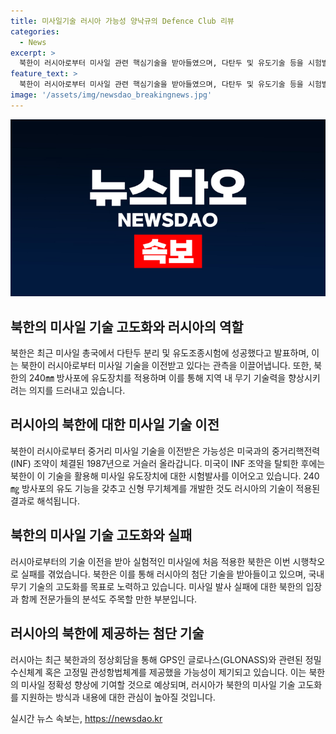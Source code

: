 ```yaml
---
title: 미사일기술 러시아 가능성 양낙규의 Defence Club 리뷰
categories:
  - News
excerpt: >
  북한이 러시아로부터 미사일 관련 핵심기술을 받아들였으며, 다탄두 및 유도기술 등을 시험발사하고 있는 것으로 알려졌다. 북한은 27일 전날 발사한 탄도미사일에 대한 분석에서, 다탄두 능력 확보를 위한 시험발사를 했고, 미사일은 여러 목표를 정확히 공격할 수 있을 것으로 예상된다. 러시아는 북한에 미사일 기술을 전달했을 가능성이 크며, 북한은 최근 유도 기능을 갖춘 신형 240㎜ 방사포 포탄을 개발하고 시험사격을 진행했다. 북한이 이러한 기술을 활용해 미사일 유도장치에 대한 시험발사를 이어왔으며, 러시아 수출을 염두에 둔 것으로 분석된다.
feature_text: >
  북한이 러시아로부터 미사일 관련 핵심기술을 받아들였으며, 다탄두 및 유도기술 등을 시험발사하고 있는 것으로 알려졌다. 북한은 27일 전날 발사한 탄도미사일에 대한 분석에서, 다탄두 능력 확보를 위한 시험발사를 했고, 미사일은 여러 목표를 정확히 공격할 수 있을 것으로 예상된다. 러시아는 북한에 미사일 기술을 전달했을 가능성이 크며, 북한은 최근 유도 기능을 갖춘 신형 240㎜ 방사포 포탄을 개발하고 시험사격을 진행했다. 북한이 이러한 기술을 활용해 미사일 유도장치에 대한 시험발사를 이어왔으며, 러시아 수출을 염두에 둔 것으로 분석된다.
image: '/assets/img/newsdao_breakingnews.jpg'
---
```


<p><img src="/assets/img/newsdao_breakingnews.jpg" alt="koreaapp 속보" /></p>

<h2 data-ke-size="size26">북한의 미사일 기술 고도화와 러시아의 역할</h2>

<p data-ke-size="size16">북한은 최근 미사일 총국에서 다탄두 분리 및 유도조종시험에 성공했다고 발표하며, 이는 북한이 러시아로부터 미사일 기술을 이전받고 있다는 관측을 이끌어냅니다. 또한, 북한의 240㎜ 방사포에 유도장치를 적용하며 이를 통해 지역 내 무기 기술력을 향상시키려는 의지를 드러내고 있습니다.</p>

<h2 data-ke-size="size26">러시아의 북한에 대한 미사일 기술 이전</h2>

<p data-ke-size="size16">북한이 러시아로부터 중거리 미사일 기술을 이전받은 가능성은 미국과의 중거리핵전력(INF) 조약이 체결된 1987년으로 거슬러 올라갑니다. 미국이 INF 조약을 탈퇴한 후에는 북한이 이 기술을 활용해 미사일 유도장치에 대한 시험발사를 이어오고 있습니다. 240㎎ 방사포의 유도 기능을 갖추고 신형 무기체계를 개발한 것도 러시아의 기술이 적용된 결과로 해석됩니다.</p>

<h2 data-ke-size="size26">북한의 미사일 기술 고도화와 실패</h2>

<p data-ke-size="size16">러시아로부터의 기술 이전을 받아 실험적인 미사일에 처음 적용한 북한은 이번 시행착오로 실패를 겪었습니다. 북한은 이를 통해 러시아의 첨단 기술을 받아들이고 있으며, 국내 무기 기술의 고도화를 목표로 노력하고 있습니다. 미사일 발사 실패에 대한 북한의 입장과 함께 전문가들의 분석도 주목할 만한 부분입니다.</p>

<h2 data-ke-size="size26">러시아의 북한에 제공하는 첨단 기술</h2>

<p data-ke-size="size16">러시아는 최근 북한과의 정상회담을 통해 GPS인 글로나스(GLONASS)와 관련된 정밀수신체계 혹은 고정밀 관성항법체계를 제공했을 가능성이 제기되고 있습니다. 이는 북한의 미사일 정확성 향상에 기여할 것으로 예상되며, 러시아가 북한의 미사일 기술 고도화를 지원하는 방식과 내용에 대한 관심이 높아질 것입니다.</p>
실시간 뉴스 속보는, <a href="https://newsdao.kr" rel="dofollow">https://newsdao.kr</a>


